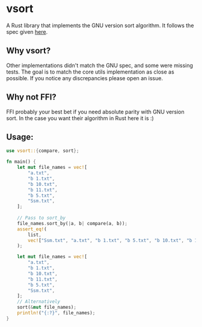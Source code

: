 # vsort

A Rust library that implements the GNU version sort algorithm. It follows the spec
given [here](https://github.com/coreutils/coreutils/blob/master/doc/sort-version.texi).

## Why vsort?
Other implementations didn't match the GNU spec, and some were missing tests. The goal is to match the core utils
implementation as close as possible. If you notice any discrepancies please open an issue.

## Why not FFI?
FFI probably your best bet if you need absolute parity with GNU version sort. In the case you want their
algorithm in Rust here it is :) 

## Usage:

```rust
use vsort::{compare, sort};

fn main() {
    let mut file_names = vec![
        "a.txt",
        "b 1.txt",
        "b 10.txt",
        "b 11.txt",
        "b 5.txt",
        "Ssm.txt",
    ];
    
    // Pass to sort_by
    file_names.sort_by(|a, b| compare(a, b));
    assert_eq!(
        list,
        vec!["Ssm.txt", "a.txt", "b 1.txt", "b 5.txt", "b 10.txt", "b 11.txt"]
    );

    let mut file_names = vec![
        "a.txt",
        "b 1.txt",
        "b 10.txt",
        "b 11.txt",
        "b 5.txt",
        "Ssm.txt",
    ];
    // Alternatively
    sort(&mut file_names);
    println!("{:?}", file_names);
}
```